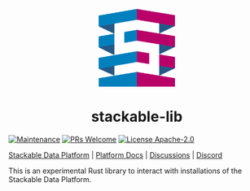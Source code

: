 <p align="center">
  <img width="150" src="./.readme/static/borrowed/Icon_Stackable.svg" alt="Stackable Logo"/>
</p>

<h1 align="center">stackable-lib</h1>

[![Maintenance](https://img.shields.io/badge/Maintained%3F-yes-green.svg)](https://GitHub.com/stackabletech/stackable-lib/graphs/commit-activity)
[![PRs Welcome](https://img.shields.io/badge/PRs-welcome-green.svg)](https://docs.stackable.tech/home/stable/contributor/index.html)
[![License Apache-2.0](https://img.shields.io/badge/license-ASL2.0-green)](./LICENSE)

[Stackable Data Platform](https://stackable.tech/) | [Platform Docs](https://docs.stackable.tech/) | [Discussions](https://github.com/orgs/stackabletech/discussions) | [Discord](https://discord.gg/7kZ3BNnCAF)
                                                                                    
This is an experimental Rust library to interact with installations of the Stackable Data Platform.
